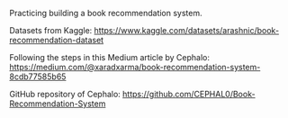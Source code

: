 Practicing building a book recommendation system.

Datasets from Kaggle: https://www.kaggle.com/datasets/arashnic/book-recommendation-dataset

Following the steps in this Medium article by Cephalo: https://medium.com/@xaradxarma/book-recommendation-system-8cdb77585b65

GitHub repository of Cephalo: https://github.com/CEPHAL0/Book-Recommendation-System

